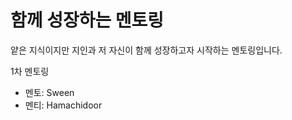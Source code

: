 # 함께 성장하는 멘토링

얕은 지식이지만 지인과 저 자신이 함께 성장하고자 시작하는 멘토링입니다.

1차 멘토링
- 멘토: Sween
- 멘티: Hamachidoor

<!--

**Here are some ideas to get you started:**

🙋‍♀️ A short introduction - what is your organization all about?
🌈 Contribution guidelines - how can the community get involved?
👩‍💻 Useful resources - where can the community find your docs? Is there anything else the community should know?
🍿 Fun facts - what does your team eat for breakfast?
🧙 Remember, you can do mighty things with the power of [Markdown](https://docs.github.com/github/writing-on-github/getting-started-with-writing-and-formatting-on-github/basic-writing-and-formatting-syntax)
-->
